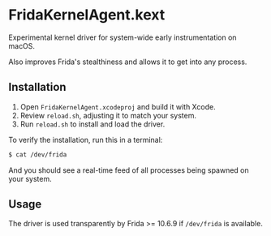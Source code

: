 # FridaKernelAgent.kext

Experimental kernel driver for system-wide early instrumentation on macOS.

Also improves Frida's stealthiness and allows it to get into any process.

## Installation

1. Open `FridaKernelAgent.xcodeproj` and build it with Xcode.
2. Review `reload.sh`, adjusting it to match your system.
3. Run `reload.sh` to install and load the driver.

To verify the installation, run this in a terminal:

```sh
$ cat /dev/frida
```

And you should see a real-time feed of all processes being spawned on
your system.

## Usage

The driver is used transparently by Frida >= 10.6.9 if `/dev/frida` is
available.
